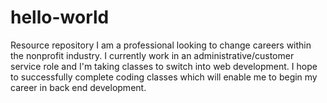 # hello-world
Resource repository 
I am a professional looking to change careers within the nonprofit industry. I currently work in an administrative/customer service role and I'm taking classes to switch into web development. I hope to successfully complete coding classes which will enable me to begin my career in back end development. 
